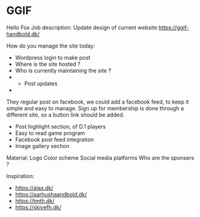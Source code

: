 # GGIF
Hello Fox
Job description: 
Update design of current website
https://ggif-handbold.dk/

How do you manage the site today:
 - Wordpress login to make post
 - Where is the site hosted ?
 - Who is currently maintaining the site ?
 - - Post updates
 - 

They regular post on facebook, we could add a facebook feed, to keep it simple and easy to manage.
Sign up for membership is done through a different site, so a button link should be added.
- Post highlight section, of D.1 players
- Easy to read game program
- Facebook post feed integration
- Image gallery section

Material:
Logo
Color scheme
Social media platforms
Who are the sponsers ?

Inspiration:
- https://ajax.dk/
- https://aarhushaandbold.dk/
- https://tmth.dk/
- https://skivefh.dk/
